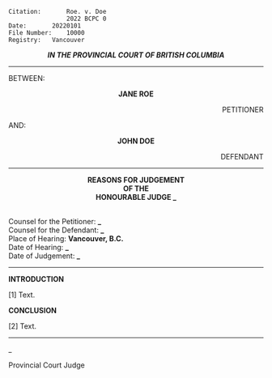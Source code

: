 	Citation:       Roe. v. Doe
                	2022 BCPC 0
	Date:		20220101
	File Number:	10000
	Registry:	Vancouver

<p align="center"><b><i>
				IN THE PROVINCIAL COURT OF BRITISH COLUMBIA
</b></i>

---

BETWEEN:
<p align="center"><b>		JANE ROE			</b>
<p align="right">		PETITIONER
<p>				AND:
<p align="center"><b>		JOHN DOE			</b>
<p align="right">		DEFENDANT

---
	
<p align="center"><b>		
				REASONS FOR JUDGEMENT
<br>				OF THE
<br>				HONOURABLE JUDGE _

</b>

<br>				Counsel for the Petitioner: **_**
<br>				Counsel for the Defendant: **_**
<br>				Place of Hearing: **Vancouver, B.C.**
<br>				Date of Hearing: **_**
<br>				Date of Judgement: **_**

---

**INTRODUCTION**

[1] Text.

**CONCLUSION**

[2] Text.
	
---

_
	
Provincial Court Judge
